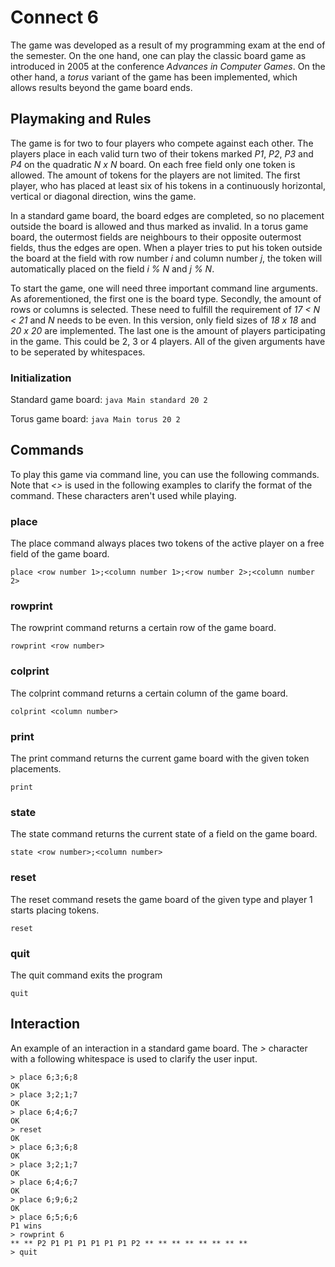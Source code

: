 # Connect 6
The game was developed as a result of my programming exam at the end of the semester. On the one hand, one can play the classic board game as introduced in 2005 at the conference *Advances in Computer Games*. On the other hand, a *torus* variant of the game has been implemented, which allows results beyond the game board ends.

## Playmaking and Rules
The game is for two to four players who compete against each other. The players place in each valid turn two of their tokens marked *P1*, *P2*, *P3* and *P4* on the quadratic *N x N* board. On each free field only one token is allowed. The amount of tokens for the players are not limited. The first player, who has placed at least six of his tokens in a continuously horizontal, vertical or diagonal direction, wins the game.

In a standard game board, the board edges are completed, so no placement outside the board is allowed and thus marked as invalid. In a torus game board, the outermost fields are neighbours to their opposite outermost fields, thus the edges are open. When a player tries to put his token outside the board at the field with row number *i* and column number *j*, the token will automatically placed on the field *i % N* and *j % N*.

To start the game, one will need three important command line arguments. As aforementioned, the first one is the board type. Secondly, the amount of rows or columns is selected. These need to fulfill the requirement of *17 < N < 21* and *N* needs to be even. In this version, only field sizes of *18 x 18* and *20 x 20* are implemented. The last one is the amount of players participating in the game. This could be 2, 3 or 4 players. All of the given arguments have to be seperated by whitespaces.

### Initialization
Standard game board:
`
java Main standard 20 2
`

Torus game board:
`
java Main torus 20 2
`

## Commands
To play this game via command line, you can use the following commands. Note that *<>* is used in the following examples to clarify the format of the command. These characters aren't used while playing.

### place
The place command always places two tokens of the active player on a free field of the game board.
```
place <row number 1>;<column number 1>;<row number 2>;<column number 2>
```

### rowprint
The rowprint command returns a certain row of the game board.
```
rowprint <row number>
```

### colprint
The colprint command returns a certain column of the game board.
```
colprint <column number>
```

### print
The print command returns the current game board with the given token placements.
```
print
```

### state
The state command returns the current state of a field on the game board.
```
state <row number>;<column number>
```

### reset
The reset command resets the game board of the given type and player 1 starts placing tokens.
```
reset
```

### quit
The quit command exits the program
```
quit
```

## Interaction
An example of an interaction in a standard game board. The *>* character with a following whitespace is used to clarify the user input.
```
> place 6;3;6;8
OK
> place 3;2;1;7
OK
> place 6;4;6;7
OK
> reset
OK
> place 6;3;6;8
OK
> place 3;2;1;7
OK
> place 6;4;6;7
OK
> place 6;9;6;2
OK
> place 6;5;6;6
P1 wins
> rowprint 6
** ** P2 P1 P1 P1 P1 P1 P1 P2 ** ** ** ** ** ** ** **
> quit
```







